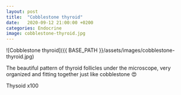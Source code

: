 ```yaml
---
layout: post
title:  "Cobblestone thyroid"
date:   2020-09-12 21:00:00 +0200
categories: Endocrine
image: cobblestone-thyroid.jpg
---
```


![Cobblestone thyroid]({{ BASE_PATH }}/assets/images/cobblestone-thyroid.jpg)


The beautiful pattern of thyroid follicles under the microscope, very organized and fitting together just like cobblestone 😍

Thysoid x100
